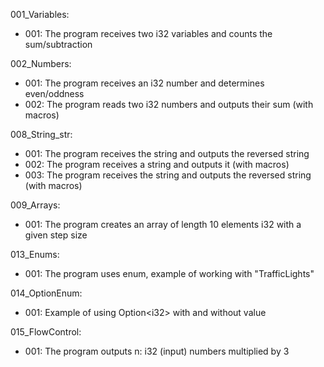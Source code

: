 001_Variables:  
- 001: The program receives two i32 variables and counts the sum/subtraction  

002_Numbers:  
- 001: The program receives an i32 number and determines even/oddness  
- 002: The program reads two i32 numbers and outputs their sum (with macros)  

008_String_str:  
- 001: The program receives the string and outputs the reversed string  
- 002: The program receives a string and outputs it (with macros)   
- 003: The program receives the string and outputs the reversed string (with macros)  

009_Arrays:  
- 001: The program creates an array of length 10 elements i32 with a given step size  

013_Enums:  
- 001: The program uses enum, example of working with "TrafficLights"  

014_OptionEnum:  
- 001: Example of using Option\<i32\> with and without value  

015_FlowControl:  
- 001: The program outputs n: i32 (input) numbers multiplied by 3   


